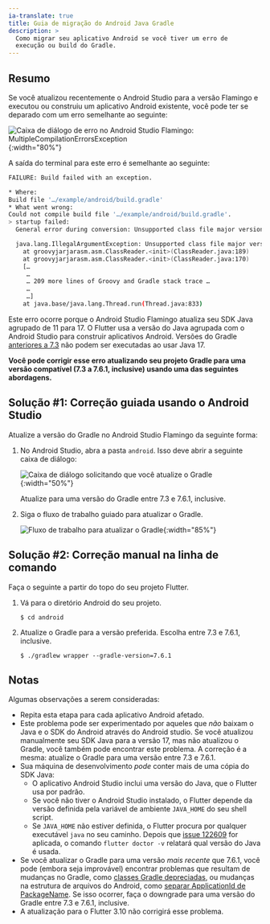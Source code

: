 ```yaml
---
ia-translate: true
title: Guia de migração do Android Java Gradle
description: >
  Como migrar seu aplicativo Android se você tiver um erro de
  execução ou build do Gradle.
---
```


## Resumo

Se você atualizou recentemente o Android Studio para a versão
Flamingo e executou ou construiu um aplicativo Android existente,
você pode ter se deparado com um erro semelhante ao seguinte:

![Caixa de diálogo de erro no Android Studio Flamingo: MultipleCompilationErrorsException](/assets/images/docs/releaseguide/android-studio-flamingo-error.png){:width="80%"}

A saída do terminal para este erro é
semelhante ao seguinte:

```sh
FAILURE: Build failed with an exception.

* Where:
Build file '…/example/android/build.gradle'
* What went wrong:
Could not compile build file '…/example/android/build.gradle'.
> startup failed:
  General error during conversion: Unsupported class file major version 61

  java.lang.IllegalArgumentException: Unsupported class file major version 61
  	at groovyjarjarasm.asm.ClassReader.<init>(ClassReader.java:189)
  	at groovyjarjarasm.asm.ClassReader.<init>(ClassReader.java:170)
  	[…
  	 …
  	 … 209 more lines of Groovy and Gradle stack trace …
  	 …
  	 …]
  	at java.base/java.lang.Thread.run(Thread.java:833)
```

Este erro ocorre porque o Android Studio Flamingo
atualiza seu SDK Java agrupado de 11 para 17.
O Flutter usa a versão do Java agrupada com
o Android Studio para construir aplicativos Android.
Versões do Gradle [anteriores a 7.3][] não podem ser executadas
ao usar Java 17.

**Você pode corrigir esse erro atualizando seu projeto Gradle
para uma versão compatível (7.3 a 7.6.1, inclusive)
usando uma das seguintes abordagens.**

[anteriores a 7.3]: https://docs.gradle.org/current/userguide/compatibility.html#java

## Solução #1: Correção guiada usando o Android Studio

Atualize a versão do Gradle no Android Studio Flamingo
da seguinte forma:

1. No Android Studio, abra a pasta `android`.
   Isso deve abrir a seguinte caixa de diálogo:

   ![Caixa de diálogo solicitando que você atualize o Gradle](/assets/images/docs/releaseguide/android-studio-flamingo-upgrade-alert.png){:width="50%"}

   Atualize para uma versão do Gradle entre 7.3 e 7.6.1, inclusive.

1. Siga o fluxo de trabalho guiado para atualizar o Gradle.

   ![Fluxo de trabalho para atualizar o Gradle](/assets/images/docs/releaseguide/android-studio-flamingo-gradle-upgrade.png){:width="85%"}

## Solução #2: Correção manual na linha de comando

Faça o seguinte a partir do topo do seu projeto Flutter.

1. Vá para o diretório Android do seu projeto.

   ```console
   $ cd android
   ```

1. Atualize o Gradle para a versão preferida. Escolha entre 7.3 e 7.6.1, inclusive.

   ```console
   $ ./gradlew wrapper --gradle-version=7.6.1
   ```

## Notas

Algumas observações a serem consideradas:

* Repita esta etapa para cada aplicativo Android afetado.
* Este problema pode ser experimentado por aqueles que
  _não_ baixam o Java e o SDK do Android através do
  Android studio.
  Se você atualizou manualmente seu SDK Java para
  a versão 17, mas não atualizou o Gradle, você também pode
  encontrar este problema. A correção é a mesma:
  atualize o Gradle para uma versão entre 7.3 e 7.6.1.
* Sua máquina de desenvolvimento _pode_ conter mais
  de uma cópia do SDK Java:
  * O aplicativo Android Studio inclui uma versão do Java,
    que o Flutter usa por padrão.
  * Se você não tiver o Android Studio instalado,
    o Flutter depende da versão definida pela variável
    de ambiente `JAVA_HOME` do seu shell script.
  * Se `JAVA_HOME` não estiver definida, o Flutter procura
    por qualquer executável `java` no seu caminho.
    Depois que [issue 122609][] for aplicada, o comando
    `flutter doctor -v` relatará qual versão do Java é usada.
* Se você atualizar o Gradle para uma versão _mais recente_ que 7.6.1,
  você pode (embora seja improvável) encontrar problemas
  que resultam de mudanças no Gradle, como
  [classes Gradle depreciadas][], ou mudanças na
  estrutura de arquivos do Android, como
  [separar ApplicationId de PackageName][].
  Se isso ocorrer, faça o downgrade para uma versão do Gradle
  entre 7.3 e 7.6.1, inclusive.
* A atualização para o Flutter 3.10 não corrigirá esse problema.

[classes Gradle depreciadas]: https://docs.gradle.org/7.6/javadoc/deprecated-list.html
[issue 122609]: {{site.repo.flutter}}/issues/122609
[separar ApplicationId de PackageName]: http://tools.android.com/tech-docs/new-build-system/applicationid-vs-packagename

